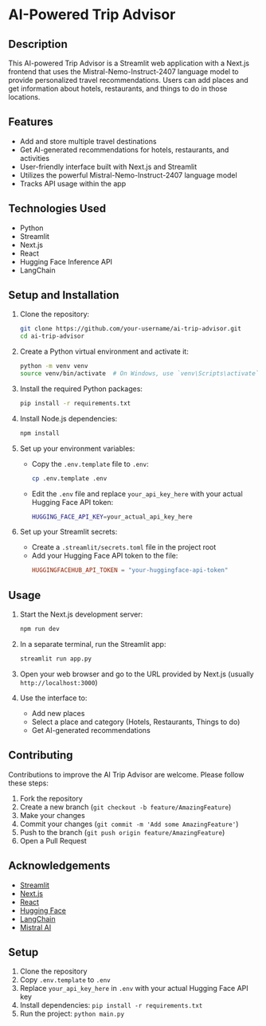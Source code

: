 # AI-Powered Trip Advisor

## Description
This AI-powered Trip Advisor is a Streamlit web application with a Next.js frontend that uses the Mistral-Nemo-Instruct-2407 language model to provide personalized travel recommendations. Users can add places and get information about hotels, restaurants, and things to do in those locations.

## Features
- Add and store multiple travel destinations
- Get AI-generated recommendations for hotels, restaurants, and activities
- User-friendly interface built with Next.js and Streamlit
- Utilizes the powerful Mistral-Nemo-Instruct-2407 language model
- Tracks API usage within the app

## Technologies Used
- Python
- Streamlit
- Next.js
- React
- Hugging Face Inference API
- LangChain

## Setup and Installation
1. Clone the repository:
   ```bash
   git clone https://github.com/your-username/ai-trip-advisor.git
   cd ai-trip-advisor
   ```

2. Create a Python virtual environment and activate it:
   ```bash
   python -m venv venv
   source venv/bin/activate  # On Windows, use `venv\Scripts\activate`
   ```

3. Install the required Python packages:
   ```bash
   pip install -r requirements.txt
   ```

4. Install Node.js dependencies:
   ```bash
   npm install
   ```

5. Set up your environment variables:
   - Copy the `.env.template` file to `.env`:
     ```bash
     cp .env.template .env
     ```
   - Edit the `.env` file and replace `your_api_key_here` with your actual Hugging Face API token:
     ```bash
     HUGGING_FACE_API_KEY=your_actual_api_key_here
     ```

6. Set up your Streamlit secrets:
   - Create a `.streamlit/secrets.toml` file in the project root
   - Add your Hugging Face API token to the file:
     ```toml
     HUGGINGFACEHUB_API_TOKEN = "your-huggingface-api-token"
     ```

## Usage
1. Start the Next.js development server:
   ```bash
   npm run dev
   ```

2. In a separate terminal, run the Streamlit app:
   ```bash
   streamlit run app.py
   ```

3. Open your web browser and go to the URL provided by Next.js (usually `http://localhost:3000`)

4. Use the interface to:
   - Add new places
   - Select a place and category (Hotels, Restaurants, Things to do)
   - Get AI-generated recommendations

## Contributing
Contributions to improve the AI Trip Advisor are welcome. Please follow these steps:

1. Fork the repository
2. Create a new branch (`git checkout -b feature/AmazingFeature`)
3. Make your changes
4. Commit your changes (`git commit -m 'Add some AmazingFeature'`)
5. Push to the branch (`git push origin feature/AmazingFeature`)
6. Open a Pull Request

## Acknowledgements
- [Streamlit](https://streamlit.io/)
- [Next.js](https://nextjs.org/)
- [React](https://reactjs.org/)
- [Hugging Face](https://huggingface.co/)
- [LangChain](https://langchain.com/)
- [Mistral AI](https://mistral.ai/)

## Setup

1. Clone the repository
2. Copy `.env.template` to `.env`
3. Replace `your_api_key_here` in `.env` with your actual Hugging Face API key
4. Install dependencies: `pip install -r requirements.txt`
5. Run the project: `python main.py`